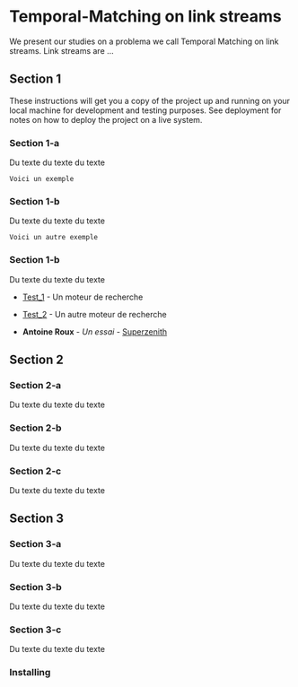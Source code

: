 # Temporal-Matching on link streams

We present our studies on a problema we call Temporal Matching on link streams.
Link streams are ...

## Section 1

These instructions will get you a copy of the project up and running on your local machine for development and testing purposes. See deployment for notes on how to deploy the project on a live system.

### Section 1-a

Du texte du texte du texte

```
Voici un exemple
```

### Section 1-b

Du texte du texte du texte

```
Voici un autre exemple
```

### Section 1-b

Du texte du texte du texte

* [Test_1](http://google.com) - Un moteur de recherche
* [Test_2](https://maven.apache.org/) - Un autre moteur de recherche

* **Antoine Roux** - *Un essai* - [Superzenith](http://superzenith.com)

## Section 2

### Section 2-a

Du texte du texte du texte

### Section 2-b

Du texte du texte du texte

### Section 2-c

Du texte du texte du texte

## Section 3

### Section 3-a

Du texte du texte du texte

### Section 3-b

Du texte du texte du texte

### Section 3-c

Du texte du texte du texte

### Installing

